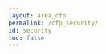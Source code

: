 ```yaml
---
layout: area_cfp
permalink: /cfp_security/
id: security
toc: false
---
```


<!-- This page content is automatically generated based on the page ID -->